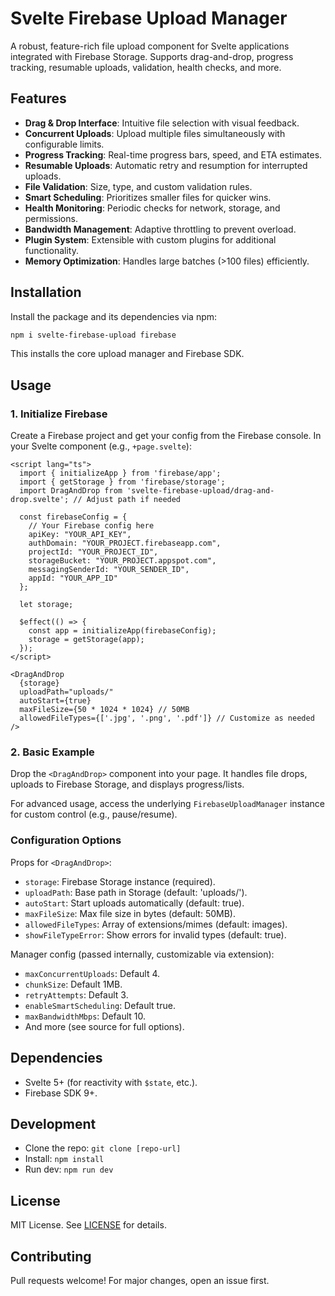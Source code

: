 # Svelte Firebase Upload Manager

A robust, feature-rich file upload component for Svelte applications integrated with Firebase Storage. Supports drag-and-drop, progress tracking, resumable uploads, validation, health checks, and more.

## Features

- **Drag & Drop Interface**: Intuitive file selection with visual feedback.
- **Concurrent Uploads**: Upload multiple files simultaneously with configurable limits.
- **Progress Tracking**: Real-time progress bars, speed, and ETA estimates.
- **Resumable Uploads**: Automatic retry and resumption for interrupted uploads.
- **File Validation**: Size, type, and custom validation rules.
- **Smart Scheduling**: Prioritizes smaller files for quicker wins.
- **Health Monitoring**: Periodic checks for network, storage, and permissions.
- **Bandwidth Management**: Adaptive throttling to prevent overload.
- **Plugin System**: Extensible with custom plugins for additional functionality.
- **Memory Optimization**: Handles large batches (>100 files) efficiently.

## Installation

Install the package and its dependencies via npm:

```bash
npm i svelte-firebase-upload firebase
```

This installs the core upload manager and Firebase SDK.

## Usage

### 1. Initialize Firebase

Create a Firebase project and get your config from the Firebase console. In your Svelte component (e.g., `+page.svelte`):

```svelte
<script lang="ts">
  import { initializeApp } from 'firebase/app';
  import { getStorage } from 'firebase/storage';
  import DragAndDrop from 'svelte-firebase-upload/drag-and-drop.svelte'; // Adjust path if needed

  const firebaseConfig = {
    // Your Firebase config here
    apiKey: "YOUR_API_KEY",
    authDomain: "YOUR_PROJECT.firebaseapp.com",
    projectId: "YOUR_PROJECT_ID",
    storageBucket: "YOUR_PROJECT.appspot.com",
    messagingSenderId: "YOUR_SENDER_ID",
    appId: "YOUR_APP_ID"
  };

  let storage;

  $effect(() => {
    const app = initializeApp(firebaseConfig);
    storage = getStorage(app);
  });
</script>

<DragAndDrop
  {storage}
  uploadPath="uploads/"
  autoStart={true}
  maxFileSize={50 * 1024 * 1024} // 50MB
  allowedFileTypes={['.jpg', '.png', '.pdf']} // Customize as needed
/>
```

### 2. Basic Example

Drop the `<DragAndDrop>` component into your page. It handles file drops, uploads to Firebase Storage, and displays progress/lists.

For advanced usage, access the underlying `FirebaseUploadManager` instance for custom control (e.g., pause/resume).

### Configuration Options

Props for `<DragAndDrop>`:

- `storage`: Firebase Storage instance (required).
- `uploadPath`: Base path in Storage (default: 'uploads/').
- `autoStart`: Start uploads automatically (default: true).
- `maxFileSize`: Max file size in bytes (default: 50MB).
- `allowedFileTypes`: Array of extensions/mimes (default: images).
- `showFileTypeError`: Show errors for invalid types (default: true).

Manager config (passed internally, customizable via extension):

- `maxConcurrentUploads`: Default 4.
- `chunkSize`: Default 1MB.
- `retryAttempts`: Default 3.
- `enableSmartScheduling`: Default true.
- `maxBandwidthMbps`: Default 10.
- And more (see source for full options).

## Dependencies

- Svelte 5+ (for reactivity with `$state`, etc.).
- Firebase SDK 9+.

## Development

- Clone the repo: `git clone [repo-url]`
- Install: `npm install`
- Run dev: `npm run dev`

## License

MIT License. See [LICENSE](LICENSE) for details.

## Contributing

Pull requests welcome! For major changes, open an issue first.
